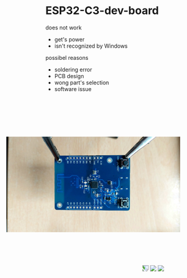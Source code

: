 # ESP32-C3-dev-board

does not work
  - get's power 
  - isn't recognized by Windows
  
 possibel reasons 
  - soldering error
  - PCB design 
  - wong part's selection 
  - software issue 



  <img src="https://github.com/FabulousBastard/ESP32-C3-dev-board/blob/main/20230407_103554.jpg" width="250" style="transform:rotate(90deg);"/>

  <img src="https://github.com/FabulousBastard/ESP32-C3-dev-board/blob/main/20230407_144617.jpg" width="250" style="transform:rotate(90deg);"/>

  <img src="https://github.com/FabulousBastard/ESP32-C3-dev-board/blob/main/20230412_091845.jpg" width="300" />

  <img src="https://github.com/FabulousBastard/ESP32-C3-dev-board/blob/main/20230412_092052.jpg" width="300" />


